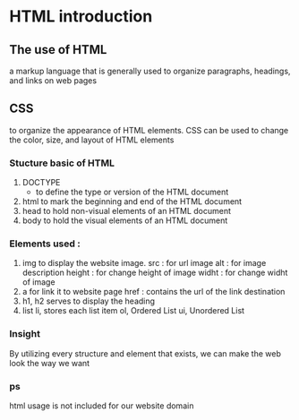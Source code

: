 # HTML introduction

## The use of HTML
a markup language that is generally used to organize paragraphs, headings, and links on web pages

 ## CSS
to organize the appearance of HTML elements. CSS can be used to change the color, size, and layout of HTML elements

### Stucture basic of HTML
1. DOCTYPE
   - to define the type or version of the HTML document
3. html
   to mark the beginning and end of the HTML document
5. head
   to hold non-visual elements of an HTML document
7. body
   to hold the visual elements of an HTML document

### Elements used :
1. img
to display the website image. 
src : for url image
alt : for image description
height : for change height of image
widht : for change widht of image
2. a
for link it to website page
href : contains the url of the link destination
3. h1, h2
serves to display the heading
4. list
li, stores each list item
ol, Ordered List
ui, Unordered List

  ### Insight
  By utilizing every structure and element that exists, we can make the web look the way we want

  ### ps
  html usage is not included for our website domain
  
           




